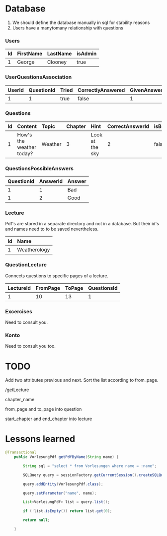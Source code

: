 # Database

1. We should define the database manually in sql for stability reasons
2. Users have a manytomany relationship with questions

### Users

| Id             | FirstName      | LastName   | isAdmin |
| :------------- | :------------- | :--------- | :--- |
| 1              | George         | Clooney    | true |

### UserQuestionsAssociation

| UserId         | QuestionId     | Tried      | CorrectlyAnswered | GivenAnswerIndex |
| :------------- | :------------- | :--------- | :-------- | :------ |
| 1              | 1              | true       | false     | 1       |

### Questions

| Id             | Content        | Topic     | Chapter    | Hint    | CorrectAnswerId | isBookingEntry |
| :------------- | :------------- | :-------- | :--------- | :------ | :--------- | :---- |
| 1              | How's the weather today?| Weather | 3 | Look at the sky | 2 | false

### QuestionsPossibleAnswers

| QuestionId     | AnswerId       | Answer |
| :------------- | :------------- | :----- |
| 1              | 1              | Bad    |
| 1              | 2              | Good   |

### Lecture

Pdf's are stored in a separate directory and not in a database. But their id's and names need to to be saved nevertheless.

| Id | Name |
| :------------- | :------------- |
| 1       | Weatherology       |

### QuestionLecture

Connects questions to specific pages of a lecture.

| LectureId      | FromPage       | ToPage   | QuestionsId |
| :------------- | :------------- | :------- | :---------- |
| 1              | 10             | 13       | 1           |

### Excercises

Need to consult you.

### Konto

Need to consult you too.

# TODO

Add two attributes previous and next. Sort the list according to from_page.

/getLecture

chapter_name

from_page and to_page into question

start_chapter and end_chapter into lecture




# Lessons learned

```java
@Transactional
    public VorlesungPdf getPdfByName(String name) {

        String sql = "select * from Vorlesungen where name = :name";

        SQLQuery query = sessionFactory.getCurrentSession().createSQLQuery(sql);

        query.addEntity(VorlesungPdf.class);

        query.setParameter("name", name);

        List<VorlesungPdf> list = query.list();

        if (!list.isEmpty()) return list.get(0);

        return null;

    }
```
